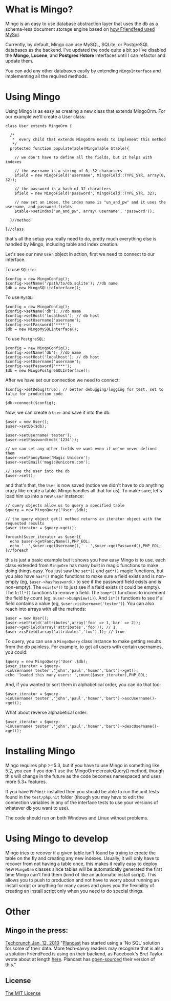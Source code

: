 # What is Mingo?

Mingo is an easy to use database abstraction layer that uses the db as a schema-less document 
storage engine based on [how Friendfeed used MySql](http://bret.appspot.com/entry/how-friendfeed-uses-mysql).

Currently, by default, Mingo can use MySQL, SQLite, or PostgreSQL databases as the backend. 
I've updated the code quite a bit so I've disabled the __Mongo__, __Lucene__, and __Postgres Hstore__ 
interfaces until I can refactor and update them. 

You can add any other databases easily by extending `MingoInterface` and implementing all the required methods.

# Using Mingo

Using Mingo is as easy as creating a new class that extends MingoOrm. For our example we'll create a User class:

    class User extends MingoOrm {

      /*
       *  every child that extends MingoOrm needs to implement this method
       */
      protected function populateTable(MingoTable $table){
        
        // we don't have to define all the fields, but it helps with indexes
        
        // the username is a string of 0, 32 characters
        $field = new MingoField('username', MingoField::TYPE_STR, array(0, 32));
        
        // the password is a hash of 32 characters
        $field = new MingoField('password', MingoField::TYPE_STR, 32);
        
        // now set an index, the index name is "un_and_pw" and it uses the username, and password fields
        $table->setIndex('un_and_pw', array('username', 'password'));
      
      }//method

    }//class

that's all the setup you really need to do, pretty much everything else is handled by Mingo, 
including table and index creation.

Let's see our new `User` object in action, first we need to connect to our interface.

To use `SQLite`:

    $config = new MingoConfig();
    $config->setName('/path/to/db.sqlite'); //db name    
    $db = new MingoSQLiteInterface();

To use `MySQL`:

    $config = new MingoConfig();
    $config->setName('db'); //db name
    $config->setHost('localhost'); // db host
    $config->setUsername('username');
    $config->setPassword('****');    
    $db = new MingoMySQLInterface();
    
To use `PostgreSQL`:

    $config = new MingoConfig();
    $config->setName('db'); //db name
    $config->setHost('localhost'); // db host
    $config->setUsername('username');
    $config->setPassword('****');
    $db = new MingoPostgreSQLInterface();
    
After we have set our connection we need to connect:
    
    $config->setDebug(true); // better debugging/logging for test, set to false for production code
    
    $db->connect($config);

Now, we can create a `User` and save it into the db:

    $user = new User();
    $user->setDb($db);
    
    $user->setUsername('tester');
    $user->setPassword(md5('1234'));
    
    // we can set any other fields we want even if we've never defined them
    $user->setFancyName('Magic Unicorn');
    $user->setEmail('magic@unicorn.com');
    
    // save the user into the db
    $user->set();

and that's that, the `User` is now saved (notice we didn't have to do anything crazy 
like create a table. Mingo handles all that for us). To make sure, let's load him up into a 
new `user` instance:

    // query objects allow us to query a specified table
    $query = new MingoQuery('User',$db);
    
    // the query object get() method returns an iterator object with the requested results
    $user_iterator = $query->get();

    foreach($user_iterator as $user){
      echo $user->getFancyName(),PHP_EOL;
      echo '  ',$user->getUsername(),' - ',$user->getPassword(),PHP_EOL;
    }//foreach

this is just a basic example but it shows you how easy Mingo is to use. each class extended 
from `MingoOrm` has many built in magic functions to make doing things easy. You just saw 
the `set*()` and `get*()` magic functions, but you also have `has*()` magic functions to make 
sure a field exists and is non-empty (eg, `$user->hasPassword()` to see if the password field 
exists and is non-empty). The `exists*()` to just see if a field exists (it could be empty). 
The `kill*()` functions to remove a field. The `bump*()` functions to increment the field by count 
(eg, `$user->bumpView(1)`). And `is*()` functions to see if a field contains a value 
(eg, `$user->isUsername('tester')`). You can also reach into arrays with all the methods:

    $user = new User();
    $user->setField('attributes',array('foo' => 1,'bar' => 2));
    $user->getField(array('attributes','foo')); // 1
    $user->isField(array('attributes','foo'),1); // true


To query, you can use a `MingoQuery` class instance to make getting results from the db painless. 
For example, to get all users with certain usernames, you could:

    $query = new MingoQuery('User',$db);
    $user_iterator = $query->inUsername('tester','john','paul','homer','bart')->get();
    echo 'loaded this many users: ',count($user_iterator),PHP_EOL;

And, if you wanted to sort them in alphabetical order, you can do that too:

    $user_iterator = $query->inUsername('tester','john','paul','homer','bart')->ascUsername()->get();

What about reverse alphabetical order:

    $user_iterator = $query->inUsername('tester','john','paul','homer','bart')->descUsername()->get();

# Installing Mingo

Mingo requires php >=5.3, but if you have to use Mingo in something like 5.2, you can if you don't
use the MingoOrm::createQuery() method, though this will change in the future as the code becomes
namespaced and uses more 5.3+ features.

If you have `PHPUnit` installed then you should be able to run the unit tests found in the `test/phpunit` 
folder (though you may have to edit the connection variables in any of the interface tests to use your 
versions of whatever db you want to use).

The code should run on both Windows and Linux without problems.

# Using Mingo to develop

Mingo tries to recover if a given table isn't found by trying to create the table on the fly 
and creating any new indexes. Usually, it will only have to recover from not having a table once, 
this makes it really easy to deploy new `MingoOrm` classes since tables will be automatically 
generated the first time Mingo can't find them (kind of like an automatic install script). 
This allows you to push to production and not have to worry about running an install script or 
anything for many cases and gives you the flexibility of creating an install script only when 
you need to do special things.

# Other

## Mingo in the press:

[Techcrunch Jan, 12, 2010](http://www.techcrunch.com/2010/01/12/plancast-facebook-events/)
"[Plancast](http://plancast.com) has started using a 'No SQL' solution for some of their data. More tech-savvy readers may 
recognize that is also a solution FriendFeed is using on their backend, as Facebook's Bret Taylor wrote 
about at length [here](http://bret.appspot.com/entry/how-friendfeed-uses-mysql). 
Plancast has [open-sourced](http://github.com/Jaymon/Mingo) their version of this."

## License

[The MIT License](http://www.opensource.org/licenses/mit-license.php)

